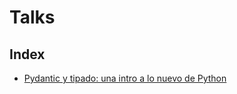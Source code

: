 # Talks

## Index
- [Pydantic y tipado: una intro a lo nuevo de Python](./Pydantic%20y%20tipado:%20una%20intro%20a%20lo%20nuevo%20de%20Python/README.md)